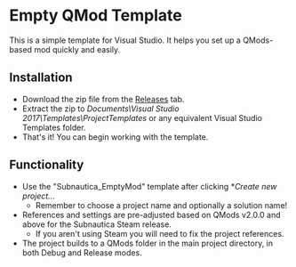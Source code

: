 # Empty QMod Template
This is a simple template for Visual Studio. It helps you set up a QMods-based mod quickly and easily.

## Installation
- Download the zip file from the [Releases](https://github.com/DingoDjango/SubnauticaModTemplate/releases) tab.
- Extract the zip to *Documents\Visual Studio 2017\Templates\ProjectTemplates* or any equivalent Visual Studio Templates folder.
- That's it! You can begin working with the template.

## Functionality
- Use the "Subnautica_EmptyMod" template after clicking **Create new project...*
  - Remember to choose a project name and optionally a solution name!
- References and settings are pre-adjusted based on QMods v2.0.0 and above for the Subnautica Steam release.
  - If you aren't using Steam you will need to fix the project references.
- The project builds to a QMods folder in the main project directory, in both Debug and Release modes.
